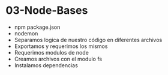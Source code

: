 # 03-Node-Bases
* npm package.json
* nodemon
* Separamos logica de nuestro código en diferentes archivos
* Exportamos y requerimos los mismos
* Requerimos modulos de node
* Creamos archivos con el modulo fs
* Instalamos dependencias